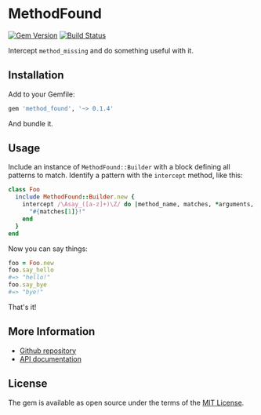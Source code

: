 # MethodFound

[![Gem Version](https://badge.fury.io/rb/method_found.svg)][gem]
[![Build Status](https://travis-ci.org/shioyama/method_found.svg?branch=master)][travis]

[gem]: https://rubygems.org/gems/method_found
[travis]: https://travis-ci.org/shioyama/method_found
[docs]: http://www.rubydoc.info/gems/method_found

Intercept `method_missing` and do something useful with it.

## Installation

Add to your Gemfile:

```ruby
gem 'method_found', '~> 0.1.4'
```

And bundle it.

## Usage

Include an instance of `MethodFound::Builder` with a block defining all
patterns to match. Identify a pattern with the `intercept` method, like this:

```ruby
class Foo
  include MethodFound::Builder.new {
    intercept /\Asay_([a-z]+)\Z/ do |method_name, matches, *arguments, &block|
      "#{matches[1]}!"
    end
  }
end
```

Now you can say things:

```ruby
foo = Foo.new
foo.say_hello
#=> "hello!"
foo.say_bye
#=> "bye!"
```

That's it!

## More Information

- [Github repository](https://www.github.com/shioyama/method_found)
- [API documentation][docs]

## License

The gem is available as open source under the terms of the [MIT License](http://opensource.org/licenses/MIT).
